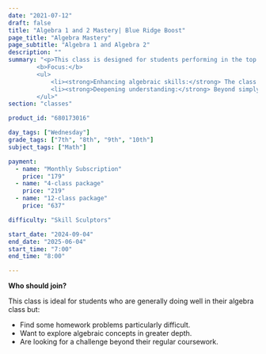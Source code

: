 ```yaml
---
date: "2021-07-12"
draft: false
title: "Algebra 1 and 2 Mastery| Blue Ridge Boost"
page_title: "Algebra Mastery"
page_subtitle: "Algebra 1 and Algebra 2"
description: ""
summary: "<p>This class is designed for students performing in the top half of their grade level who occasionally need assistance with challenging homework problems.</p>
        <b>Focus:</b>
        <ul>
            <li><strong>Enhancing algebraic skills:</strong> The class will delve deeper into algebraic concepts, providing students with the tools and techniques to tackle more complex problems.</li>
            <li><strong>Deepening understanding:</strong> Beyond simply solving problems, the class will emphasize understanding the 'why' behind the solutions, fostering a deeper comprehension of algebraic principles.</li>
        </ul>"
section: "classes"

product_id: "680173016"

day_tags: ["Wednesday"]
grade_tags: ["7th", "8th", "9th", "10th"]
subject_tags: ["Math"]

payment:
  - name: "Monthly Subscription"
    price: "179"
  - name: "4-class package"
    price: "219"
  - name: "12-class package"
    price: "637"

difficulty: "Skill Sculptors"

start_date: "2024-09-04"
end_date: "2025-06-04"
start_time: "7:00"
end_time: "8:00"

---
```


<b>Who should join?</b>
        <p>This class is ideal for students who are generally doing well in their algebra class but:</p>
        <ul>
            <li>Find some homework problems particularly difficult.</li>
            <li>Want to explore algebraic concepts in greater depth.</li>
            <li>Are looking for a challenge beyond their regular coursework.</li>
        </ul>